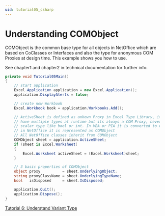 ```yaml
---
uid: tutorial05_csharp
---
```


# Understanding COMObject

COMObject is the common base type for all objects in NetOffice which are based on
CoClasses or Interfaces and also the type for anonymous COM Proxies at design time.
This example shows you how to use.

See chapter1 and chapter2 in technical documentation for further info.

```csharp
private void Tutorial05Main()
{
    // start application
    Excel.Application application = new Excel.Application();
    application.DisplayAlerts = false;

    // create new Workbook
    Excel.Workbook book = application.Workbooks.Add();

    // ActiveSheet is defined as unkown Proxy in Excel Type Library, it can
    // have multiple types at runtime but its always a COM Proxy, never a
    // scalar type like bool or int. In VBA or PIA it is converted to object,
    // in NetOffice it is represented as COMObject
    // All NetOffice classes inherit from COMObject
    COMObject sheet = application.ActiveSheet;
    if (sheet is Excel.Worksheet)
    {
        Excel.Worksheet activeSheet = (Excel.Worksheet)sheet;
    }

    // 3 basic properties of COMObject
    object proxy          = sheet.UnderlyingObject;
    string proxyClassName = sheet.UnderlyingTypeName;
    bool   isDisposed     = sheet.IsDisposed;

    application.Quit();
    application.Dispose();
}
```

[Tutorial 6: Understand Variant Type](tutorial06.md)

